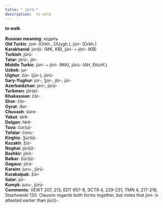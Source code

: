 ```yaml
---
title: " jürü-"
description:  to walk
---
```

<p data-pagefind-weight="0.5">
<strong> to walk</strong><br><br>
<strong>Russian meaning</strong>:  ходить<br>
<strong>Old Turkic</strong>:  jorɨ- (Orkh., OUygh.), jüri- (Orkh.)<br>
<strong>Karakhanid</strong>:  jor(ɨ)- (MK, KB), jüri- ~ jöri- (KB)<br>
<strong>Turkish</strong>:  jürü-<br>
<strong>Tatar</strong>:  jörü-, jör-<br>
<strong>Middle Turkic</strong>:  jüri- ~ jöri- (MA), jürü- (AH, Ettuhf.)<br>
<strong>Uzbek</strong>:  jur-<br>
<strong>Uighur</strong>:  žür- (jür-), jörü-<br>
<strong>Sary-Yughur</strong>:  jor-, ǯor-, jör-, jür-<br>
<strong>Azerbaidzhan</strong>:  jeri-, jürü-<br>
<strong>Turkmen</strong>:  jör(e)-<br>
<strong>Khakassian</strong>:  čör-<br>
<strong>Shor</strong>:  čör-<br>
<strong>Oyrat</strong>:  d́or-<br>
<strong>Chuvash</strong>:  śüre-<br>
<strong>Yakut</strong>:  sɨrɨt-<br>
<strong>Dolgan</strong>:  hɨrɨt-<br>
<strong>Tuva</strong>:  čor(u)-<br>
<strong>Tofalar</strong>:  čoru-<br>
<strong>Kirghiz</strong>:  ǯür(ü)-<br>
<strong>Kazakh</strong>:  žür-<br>
<strong>Noghai</strong>:  jür(ü)-<br>
<strong>Bashkir</strong>:  jörö-<br>
<strong>Balkar</strong>:  žür(ü)-<br>
<strong>Gagauz</strong>:  jörü-<br>
<strong>Karaim</strong>:  juru-, jürü-<br>
<strong>Karakalpak</strong>:  žür-<br>
<strong>Salar</strong>:  jür-<br>
<strong>Kumyk</strong>:  juru-, jürü-<br>
<strong>Comments</strong>:  VEWT 207, 213, EDT 957-8, ЭСТЯ 4, 229-231, TMN 4, 217-218, Stachowski 120. Clauson regards both forms together, but notes that jorɨ- is attested earlier than jür(i)-.<br>

</p>
